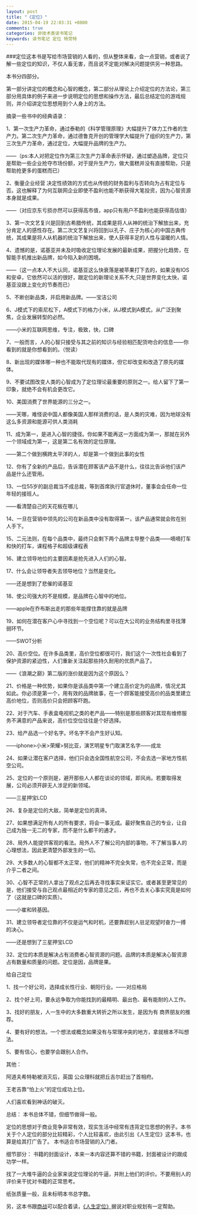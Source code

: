 ```yaml
---
layout: post
title: "《定位》"
date: 2015-04-19 22:03:31 +0800
comments: true
categories: 非技术类读书笔记
keywords: 读书笔记 定位 特劳特
---
```


###定位这本书是写给市场营销的人看的，但从整体来看，会一点营销，或者说了解一些定位的知识，不仅人畜无害，而且说不定能对解决问题提供另一种思路。

<!--more-->

本书分四部分。

第一部分讲定位的概念和心智的概念，第二部分从理论上介绍定位的方法论，第三部分用具体的例子来进一步说明定位的思想和操作方法，最后总结定位的游戏规则，并介绍讲定位思想用到个人身上的方法。

摘录一些书中的经典语录：

1、第一次生产力革命，通过泰勒的《科学管理原理》大幅提升了体力工作者的生产力。第二次生产力革命，通过德鲁克开创的管理学大幅提升了组织的生产力，第三次生产力革命，通过定位，大幅提升品牌的生产力。

——（ps:本人对把定位作为第三次生产力革命表示怀疑，通过塑造品牌，定位只是帮助一些企业抢夺市场份额，对于提升生产力，做大蛋糕并没有直接帮助，只是帮助抢更多的蛋糕而已）

2、衡量企业经营 决定性绩效的方式也从传统的财务盈利与否转向为占有定位与否。这也解释了为何互联网企业即使不盈利也能不断获得大笔投资，因为心智资源本身就是成果。

——（对应京东亏损亦然可以获得高市值，app只有用户不盈利也能获得高估值）

3、第一次文艺复兴是回到古希腊传统，其成果是将人从神的统治下解放出来，充分肯定人的感性存在。第二次文艺复兴将回到以孔子、庄子为核心的中国古典传统，其成果是将人从机器的统治下解放出来，使人获得丰足的人性与温暖的人情。

4、遗憾的是，诺基亚并未及时吸收定位理论发展的最新成果，把握分化趋势，在智能手机推出新品牌，如今陷入新的困境。

——（这一点本人不大认同，诺基亚这么快衰落是被苹果打下去的，如果没有IOS和安卓，它依然可以活的很好，跟定位的新理论关系不大,只是世界变化太快，诺基亚没跟上变化的节奏而已）

5、不断创新品类，并启用新品牌。——宝洁公司

6、J模式下的索尼松下，A模式下的格力小米，从J模式到A模式，从广泛到聚焦，企业发展转型的必然。

——小米的互联网思维，专注，极致，快，口碑

7、一般而言，人的心智只接受与其之前的知识与经验相匹配货吻合的信息——你看到的就是你想看到的。（悦读）

8、新出现的媒体哪一种也不能取代现有的媒体，但它却改变和改造了原先的媒体。

9、不要试图改变人类的心智成为了定位理论最重要的原则之一。给人留下了第一印象，就绝不会有机会更改它。

10、美国消费了世界能源的三分之一。

——天哪，难怪说中国人都像美国人那样消费的话，是人类的灾难，因为地球没有这么多资源和能源可供人类消耗

11、成为第一，是进入心智的捷径。你如果不能再这一方面成为第一，那就在另外一个领域成为第一，这是第二名有效的定位原理。

——第二个做到横跨太平洋的人，却是第一个做到此事的女性

12、你有了全新的产品后，告诉潜在顾客该产品不是什么，往往比告诉他们该产品是什么还管用。

13、一位55岁的副总裁当不成总裁，等到首席执行官退休时，董事会会任命一位年轻的接班人。

——看清楚自己的天花板在哪儿

14、一旦在营销中领先的公司在新品类中没有取得第一，该产品通常就会败在别人手下。

15、二元法则，在每个品类中，最终只会剩下两个品牌主导整个品类——嘀嘀打车和快的打车，课程格子和超级课程表

16、建立领导地位的主要因素是抢先进入人们的心智。

17、什么会让领导者失去领导地位？当然是变化。

——还是想到了悲催的诺基亚

18、使公司强大的不是规模，是品牌在心智中的地位。

——apple在乔布斯出走的那些年能撑住靠的就是品牌

19、如何在潜在客户心中寻找到一个空位呢？可以在大公司的业务结构里寻找薄弱环节。

——SWOT分析

20、高价空位。在许多品类里，高价空位都很可行，我们这个一次性社会看到了保护资源的紧迫性，人们重新关注起那些持久耐用的优质产品了。

——《浪潮之巅》第二版的涨价就是因为这个原因么？

21、价格是一种优势，如果你是该品类中第一个建立高价定为的品牌，情况尤其如此。你必须是第一个，用有效的品牌故事，在一个顾客能接受高价的品类里建立高价地位，否则高价只会把顾客吓跑。

22、对于汽车、手表盒电视机之类的老产品——特别是那些顾客对其现有维修服务不满意的产品来说，高价位空位往往是个好选择。

23、给产品选一个好名字。坏名字不会产生好认知。

——iphone>小米>荣耀>努比亚，演艺明星专门取演艺名字——成龙

24、如果让潜在客户选择，他们只会选全国性航空公司，不会去选一家地方性航空公司。

25、定位的一个原则是，避开那些人人都在谈论的领域，即风尚。若要取得发展，公司必须开辟无人涉足的新领域。

——三星押宝LCD

26、复杂是定位的大敌，简单是定位的真谛。

27、如果想满足所有人的所有要求，将会一事无成。最好聚焦自己的专业，让自己成为独一无二的专家，而不是什么都干的通才。

28、局外人能提供客观的看法。局外人不了解公司内部的事物，不了解当事人的心理想法，因此更清楚外部发生的一切。

29、大多数人的心智都不太正常，他们的精神不完全失常，也不完全正常，而是介乎二者之间。

30、心智不正常的人拿出了观点之后再去寻找事实来证实它。或者甚至更常见的是，他们接受与自己观点最相近的专家的意见之后，再也不去关心事实究竟是如何了（这就是口碑的实质）。

——小崔和转基因。

31、建立领导者定位靠的不仅是运气和时机，还要靠趁别人驻足观望时奋力一搏的决心。

——还是想到了三星押宝LCD

32、定位的本质是解决占有消费者心智资源的问题。品牌的本质是解决心智资源占有数量和质量的问题。定位是因，品牌是果。


给自己定位

1、找一个好公司，选择成长性行业、朝阳行业。——对应格局

2、找个好上司，要永远争取为你能找到的最精明、最出色、最有能耐的人工作。

3、找好的朋友，人一生中的大多数重大转折之所以发生，是因为有 商界朋友的推荐。

4、要有好的想法。一个想法或概念如果没有与常理冲突的地方，拿就根本不叫想法。

5、要有信心，也要学会跟别人合作。


其他：

阿道夫希特勒被消灭后，英国 公众理科就把丘吉尔赶出了首相府。

王老吉靠“怕上火”的定位成功上位。

人们喜欢看到神话的破灭。


总结：
本书总体不错，但细节做得一般。

定位的思想对于商业竞争非常有效，现实生活中经常有违背定位思想的例子。本书关于个人定位的部分比较精彩，个人比较喜欢，由此引出《人生定位》这本书，也算是给其打广告了。
本书适合市场营销的入门者。

细节部分：
书籍的封面设计，本来一本内容还算不错的书籍，封面被设计的跟成功学一样。

找了一大堆牛逼的企业家来说定位理论的牛逼，并附上他们的评价。不要用别人的评价来干扰对书籍的正常思考。

纸张质量一般，且未标明本书总字数。

另，这本书跟[商战](http://book.douban.com/subject/5432449/)可以配合着读，[《人生定位》](http://book.douban.com/subject/6801742/)据说对职业规划有一定帮助。
